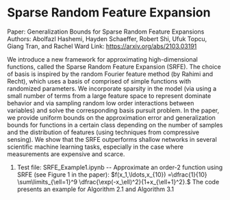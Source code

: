 # Sparse Random Feature Expansion
Paper: Generalization Bounds for Sparse Random Feature Expansions
Authors: Abolfazl Hashemi, Hayden Schaeffer, Robert Shi, Ufuk Topcu, Giang Tran, and Rachel Ward
Link: https://arxiv.org/abs/2103.03191

We introduce a new framework for approximating high-dimensional functions, called the Sparse Random Feature Expansion (SRFE). The choice of basis is inspired by the random Fourier feature method (by Rahimi and Recht), which uses a basis of comprised of simple functions with randomized parameters. We incorporate sparsity in the model (via using a small number of terms from a large feature space to represent dominate behavior and via sampling random low order interactions between variables) and solve the corresponding basis pursuit problem. In the paper, we provide uniform bounds on the approximation error and generalization bounds for functions in a certain class depending on the number of samples and the distribution of features (using techniques from compressive sensing). We show that the SRFE outperforms shallow networks in several scientific machine learning tasks, especially in the case where measurements are expensive and scarce.

1. Test file: SRFE_Example1.ipynb -- Approximate an order-2 function using SRFE (see Figure 1 in the paper): 
  $f(x_1,\ldots,x_{10}) =\dfrac{1}{10} \sum\limits_{\ell=1}^9 \dfrac{\exp(-x_\ell)^2}{1+x_{\ell+1}^2}.$
  The code presents an example for Algorithm 2.1 and Algorithm 3.1
  
